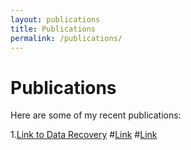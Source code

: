 ```yaml
---
layout: publications
title: Publications
permalink: /publications/
---
```


# Publications

Here are some of my recent publications:

1.[Link to Data Recovery](https://recoverit.wondershare.com/harddrive-recovery/deleted-file-recovery-ubuntu.html)
#[Link](https://recoverit.wondershare.com/harddrive-recovery/deleted-file-recovery-ubuntu.html)
#[Link](https://www.tandfonline.com/doi/full/10.1080/01621459.2024.2360666)

